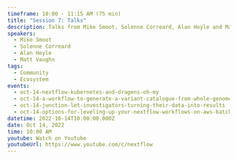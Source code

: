 ```yaml
---
timeframe: 10:00 - 11:15 AM (75 min)
title: "Session 7: Talks"
description: Talks from Mike Smoot, Solenne Correard, Alan Hoyle and Matt Vaughn.
speakers:
  - Mike Smoot
  - Solenne Correard
  - Alan Hoyle
  - Matt Vaughn
tags:
  - Community
  - Ecosystem
events:
  - oct-14-nextflow-kubernetes-and-dragens-oh-my
  - oct-14-a-workflow-to-generate-a-variant-catalogue-from-whole-genome-sequences
  - oct-14-junction-let-investigators-turning-their-data-into-results
  - oct-14-options-for-leveling-up-your-nextflow-workflows-on-aws-batch
datetime: 2022-10-14T10:00:00.000Z
date: Oct 14, 2022
time: 10:00 AM
youtube: Watch on Youtube
youtubeUrl: https://www.youtube.com/c/nextflow
---
```

